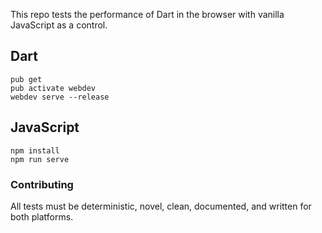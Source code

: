 This repo tests the performance of Dart in the browser with vanilla JavaScript as a control.

## Dart

```
pub get
pub activate webdev
webdev serve --release
```

## JavaScript

```
npm install
npm run serve
```

### Contributing

All tests must be deterministic, novel, clean, documented, and written for both platforms.
